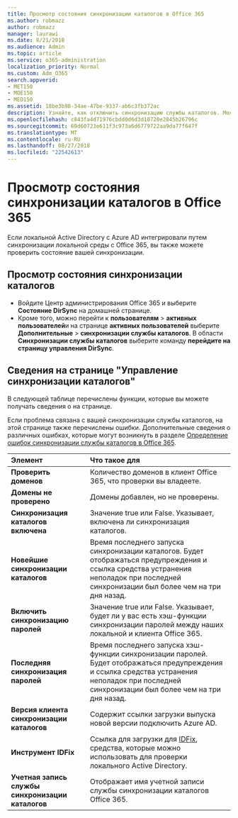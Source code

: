 ```yaml
---
title: Просмотр состояния синхронизации каталогов в Office 365
ms.author: robmazz
author: robmazz
manager: laurawi
ms.date: 8/21/2018
ms.audience: Admin
ms.topic: article
ms.service: o365-administration
localization_priority: Normal
ms.custom: Adm_O365
search.appverid:
- MET150
- MOE150
- MED150
ms.assetid: 18be3b98-34ae-47be-9337-ab6c3fb372ac
description: Узнайте, как отключить синхронизацию службы каталогов. Можно также просмотреть его состояние.
ms.openlocfilehash: c843fa4d71976cbdd0d6d3d10720e2845b26796c
ms.sourcegitcommit: 69d60723e611f3c973a6d6779722aa9da77f647f
ms.translationtype: MT
ms.contentlocale: ru-RU
ms.lasthandoff: 08/27/2018
ms.locfileid: "22542613"
---
```

# <a name="view-directory-synchronization-status-in-office-365"></a>Просмотр состояния синхронизации каталогов в Office 365
Если локальной Active Directory с Azure AD интегрировали путем синхронизации локальной среды с Office 365, вы также можете проверить состояние вашей синхронизации.
  
## <a name="view-directory-synchronization-status"></a>Просмотр состояния синхронизации каталогов
- Войдите Центр администрирования Office 365 и выберите **Состояние DirSync** на домашней странице. 
- Кроме того, можно перейти к **пользователям** \> **активных пользователей**и на странице **активных пользователей** выберите **Дополнительные** \> **синхронизации службы каталогов**. В области **Синхронизации службы каталогов** выберите команду **перейдите на страницу управления DirSync**.
    
## <a name="information-on-the-manage-directory-synchronization-page"></a>Сведения на странице "Управление синхронизации каталогов"

В следующей таблице перечислены функции, которые вы можете получать сведения о на странице.
  
Если проблема связана с вашей синхронизации службы каталогов, на этой странице также перечислены ошибки. Дополнительные сведения о различных ошибках, которые могут возникнуть в разделе [Определение ошибок синхронизации службы каталогов в Office 365](identify-directory-synchronization-errors.md).
  
|**Элемент**|**Что такое для**|
|:-----|:-----|
|**Проверить доменов** | Количество доменов в клиент Office 365, что проверки вы владеете. |
|**Домены не проверено** | Домены добавлен, но не проверены. |
|**Синхронизация каталогов включена** |Значение true или False. Указывает, включена ли синхронизация каталогов. |
|**Новейшие синхронизации каталогов** | Время последнего запуска синхронизации каталогов. Будет отображаться предупреждения и ссылка средства устранения неполадок при последней синхронизации был более чем на три дня назад. |
|**Включить синхронизацию паролей** | Значение true или False. Указывает, будет ли у вас есть хэш-функции синхронизации паролей между наших локальной и клиента Office 365. |
|**Последняя синхронизация паролей** | Время последнего запуска хэш-функции синхронизации паролей. Будет отображаться предупреждения и ссылка средства устранения неполадок при последней синхронизации был более чем на три дня назад. |
|**Версия клиента синхронизации каталогов** | Содержит ссылки загрузки выпуска новой версии подключить Azure AD. |
|**Инструмент IDFix** | Ссылка для загрузки для [IDFix](install-and-run-idfix.md), средства, которые можно использовать для проверки локального Active Directory. |
|**Учетная запись службы синхронизации каталогов** | Отображает имя учетной записи службы синхронизации каталогов Office 365. |
